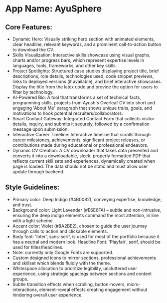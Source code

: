 # **App Name**: AyuSphere

## Core Features:

- Dynamic Hero: Visually striking hero section with animated elements, clear headline, relevant keywords, and a prominent call-to-action button to download the CV.
- Skills Visualization: Interactive skills showcase using visual graphs, charts and/or progress bars, which represent expertise levels in languages, tools, frameworks, and other key skills.
- Project Spotlights: Structured case studies displaying project title, brief descriptions, role details, technologies used, code snippet previews, links to deployed versions (if available), and brief interactive showcases. Display the title from the latex code and provide the option for users to filter by technology.
- AI-Powered Bio: A tool that transforms a set of technical facts, programming skills, projects from Ayush's Overleaf CV into short and engaging 'About Me' paragraph that shows unique traits, goals, and motivations to hook potential recruiters/collaborators.
- Smart Contact Gateway: Integrated Contact Form that collects visitor details, inquiry, and submits it securely, followed by a confirmation message upon submission.
- Interactive Career Timeline: Interactive timeline that scrolls through career milestones, achievements, significant project releases, or contributions made during educational or professional endeavors.
- Dynamic CV Creation: A CV downloader that takes data presented and converts it into a downloadable, sleek, properly formatted PDF that reflects current skill sets and experiences, dynamically created when page is loaded. The data should not be static and must allow user update through backend.

## Style Guidelines:

- Primary color: Deep Indigo (#4B0082), conveying expertise, knowledge, and trust.
- Background color: Light Lavender (#E6E6FA) – subtle and non-intrusive, ensuring the deep indigo elements command the most attention, in line with a light scheme.
- Accent color: Violet (#8A2BE2), chosen to guide the user journey through calls to action and clickable elements.
- Body font: 'Inter', sans-serif, is used for most of the portfolio because it has a neutral and modern look. Headline Font: 'Playfair', serif, should be used for titles/headlines.
- Note: currently only Google Fonts are supported.
- Custom designed icons to mirror sections, professional achievements and skillset which blends fluidly with the theme.
- Whitespace allocation to prioritize legibility, uncluttered user experience, using strategic spacings between sections and content groups.
- Subtle transition effects when scrolling, button-hovers, micro-interactions, element-reveal effects creating engagement without hindering overall user experience.